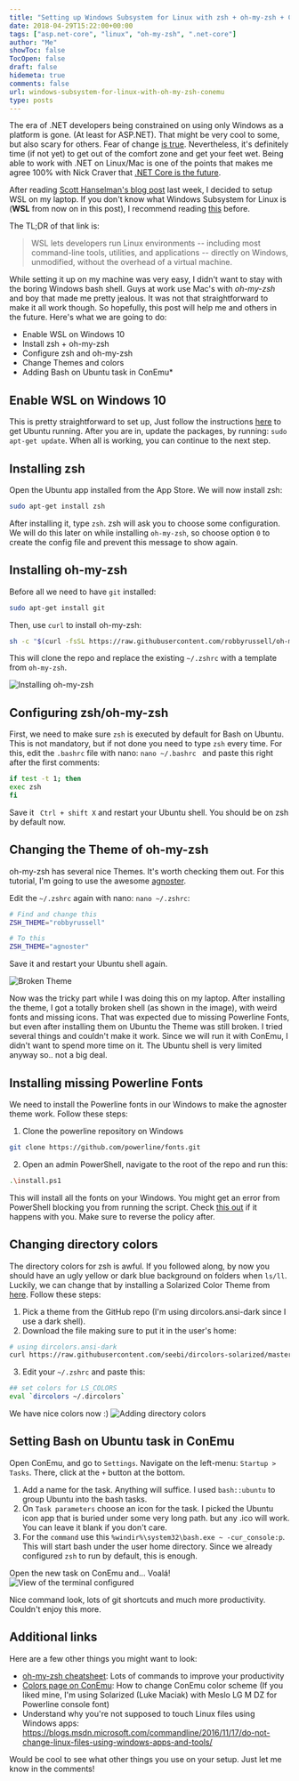 ```yaml
---
title: "Setting up Windows Subsystem for Linux with zsh + oh-my-zsh + ConEmu"
date: 2018-04-29T15:22:00+00:00
tags: ["asp.net-core", "linux", "oh-my-zsh", ".net-core"]
author: "Me"
showToc: false
TocOpen: false
draft: false
hidemeta: true
comments: false
url: windows-subsystem-for-linux-with-oh-my-zsh-conemu
type: posts
---
```


The era of .NET developers being constrained on using only Windows as a platform is gone. (At least for ASP.NET). That might be very cool to some, but also scary for others. Fear of change [is true](https://www.huffingtonpost.com/heidi-grant-halvorson-phd/why-we-dont-like-change_b_1072702.html). Nevertheless, it's definitely time (if not yet) to get out of the comfort zone and get your feet wet. Being able to work with .NET on Linux/Mac is one of the points that makes me agree 100% with Nick Craver that [.NET Core is the future](https://twitter.com/Nick_Craver/status/990317621559156736).

After reading [Scott Hanselman's blog post](https://www.hanselman.com/blog/SettingUpAShinyDevelopmentEnvironmentWithinLinuxOnWindows10.aspx) last week, I decided to setup WSL on my laptop. If you don't know what Windows Subsystem for Linux is (**WSL** from now on in this post), I recommend reading [this](https://docs.microsoft.com/en-us/windows/wsl/about/) before.

The TL;DR of that link is: 
> WSL lets developers run Linux environments -- including most command-line tools, utilities, and applications -- directly on Windows, unmodified, without the overhead of a virtual machine.
> 

While setting it up on my machine was very easy, I didn't want to stay with the boring Windows bash shell. Guys at work use Mac's with *oh-my-zsh* and boy that made me pretty jealous. It was not that straightforward to make it all work though. So hopefully, this post will help me and others in the future. Here's what we are going to do:

* Enable WSL on Windows 10
* Install zsh + oh-my-zsh
* Configure zsh and oh-my-zsh
* Change Themes and colors
* Adding Bash on Ubuntu task in ConEmu* 

## Enable WSL on Windows 10

This is pretty straightforward to set up, Just follow the instructions [here](https://docs.microsoft.com/en-us/windows/wsl/install-win10) to get Ubuntu running. After you are in, update the packages, by running:  `sudo apt-get update`. When all is working, you can continue to the next step.

## Installing zsh

Open the Ubuntu app installed from the App Store. We will now install zsh:

```bash
sudo apt-get install zsh
```

After installing it, type `zsh`. zsh will ask you to choose some configuration. We will do this later on while installing `oh-my-zsh`, so choose option `0` to create the config file and prevent this message to show again.

## Installing oh-my-zsh

Before all we need to have `git` installed:

```bash
sudo apt-get install git
```

Then, use `curl` to install oh-my-zsh:

```bash
sh -c "$(curl -fsSL https://raw.githubusercontent.com/robbyrussell/oh-my-zsh/master/tools/install.sh)"
```

This will clone the repo and replace the existing `~/.zshrc` with a template from `oh-my-zsh`.

![Installing oh-my-zsh](/posts/2018/install-oh-my-zsh.png "Installing oh-my-zsh")

## Configuring zsh/oh-my-zsh

First, we need to make sure `zsh` is executed by default for Bash on Ubuntu. This is not mandatory, but if not done you need to type `zsh` every time. For this, edit the `.bashrc` file with nano: `nano ~/.bashrc ` and paste this right after the first comments:


```bash
if test -t 1; then
exec zsh
fi
```

Save it ` Ctrl + shift X` and restart your Ubuntu shell. You should be on zsh by default now.

## Changing the Theme of oh-my-zsh

oh-my-zsh has several nice Themes. It's worth checking them out. For this tutorial, I'm going to use the awesome [agnoster](https://github.com/agnoster/agnoster-zsh-theme). 

Edit the `~/.zshrc` again with nano: `nano ~/.zshrc`:

```bash
# Find and change this
ZSH_THEME="robbyrussell"

# To this
ZSH_THEME="agnoster"
```

Save it and restart your Ubuntu shell again. 

![Broken Theme](/posts/2018/broken-theme.png "Broken theme")

Now was the tricky part while I was doing this on my laptop. After installing the theme, I got a totally broken shell (as shown in the image), with weird fonts and missing icons. That was expected due to missing Powerline Fonts, but even after installing them on Ubuntu the Theme was still broken. I tried several things and couldn't make it work. Since we will run it with ConEmu, I didn't want to spend more time on it. The Ubuntu shell is very limited anyway so.. not a big deal.

## Installing missing Powerline Fonts

We need to install the Powerline fonts in our Windows to make the agnoster theme work. Follow these steps:

1. Clone the powerline repository on Windows

```bash
git clone https://github.com/powerline/fonts.git
```

2. Open an admin PowerShell, navigate to the root of the repo and run this:

```bash
.\install.ps1
```

This will install all the fonts on your Windows. You might get an error from PowerShell blocking you from running the script. Check [this out](https://stackoverflow.com/questions/4037939/powershell-says-execution-of-scripts-is-disabled-on-this-system) if it happens with you. Make sure to reverse the policy after.

## Changing directory colors

The directory colors for zsh is awful. If you followed along, by now you should have an ugly yellow or dark blue background on folders when `ls/ll`. Luckily, we can change that by installing a Solarized Color Theme from [here](https://github.com/seebi/dircolors-solarized). Follow these steps:

1. Pick a theme from the GitHub repo (I'm using dircolors.ansi-dark since I use a dark shell).
2. Download the file making sure to put it in the user's home:

```bash
# using dircolors.ansi-dark
curl https://raw.githubusercontent.com/seebi/dircolors-solarized/master/dircolors.ansi-dark --output ~/.dircolors
```

3. Edit your `~/.zshrc` and paste this:

```bash
## set colors for LS_COLORS
eval `dircolors ~/.dircolors`
```
    
We have nice colors now :)
![Adding directory colors](/posts/2018/working-theme.jpg "Adding directory colors")


## Setting Bash on Ubuntu task in ConEmu

Open ConEmu, and go to `Settings`. Navigate on the left-menu: `Startup > Tasks`. There, click at the `+` button at the bottom.

1. Add a name for the task. Anything will suffice. I used `bash::ubuntu` to group Ubuntu into the bash tasks.
2. On `Task parameters` choose an icon for the task. I picked the Ubuntu icon app that is buried under some very long path. but any .ico will work. You can leave it blank if you don't care.
3. For the `command` use this `%windir%\system32\bash.exe ~ -cur_console:p`. This will start bash under the user home directory. Since we already configured `zsh` to run by default, this is enough.

Open the new task on ConEmu and... Voalá!
![View of the terminal configured](/posts/2018/zsh-final.png "We're done! (you can brag about it as well 😛)")

Nice command look, lots of git shortcuts and much more productivity. Couldn't enjoy this more.

## Additional links

Here are a few other things you might want to look:

* [oh-my-zsh cheatsheet](https://github.com/robbyrussell/oh-my-zsh/wiki/Cheatsheet): Lots of commands to improve your productivity
* [Colors page on ConEmu](https://conemu.github.io/en/SettingsColors.html): How to change ConEmu color scheme (If you liked mine, I'm using Solarized (Luke Maciak) with Meslo LG M DZ for Powerline console font)
* Understand why you're not supposed to touch Linux files using Windows apps: https://blogs.msdn.microsoft.com/commandline/2016/11/17/do-not-change-linux-files-using-windows-apps-and-tools/

Would be cool to see what other things you use on your setup. Just let me know in the comments! 
